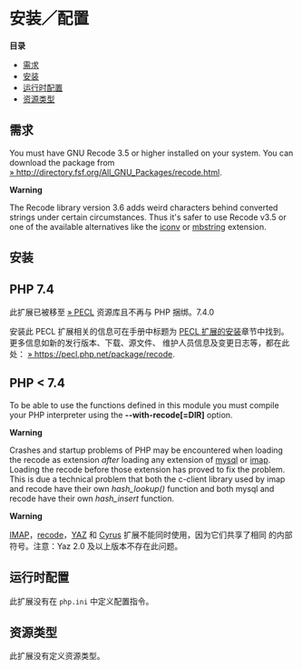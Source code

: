 安装／配置
==========

**目录**

-   [需求](/recode/setup.html#需求)
-   [安装](/recode/setup.html#安装)
-   [运行时配置](/recode/setup.html#运行时配置)
-   [资源类型](/recode/setup.html#资源类型)

需求
----

You must have GNU Recode 3.5 or higher installed on your system. You can
download the package from
<a href="http://directory.fsf.org/All_GNU_Packages/recode.html" class="link external">» http://directory.fsf.org/All_GNU_Packages/recode.html</a>.

**Warning**

The Recode library version 3.6 adds weird characters behind converted
strings under certain circumstances. Thus it's safer to use Recode v3.5
or one of the available alternatives like the
<a href="/ref/iconv.html" class="link">iconv</a> or
<a href="/ref/mbstring.html" class="link">mbstring</a> extension.

安装
----

PHP 7.4
-------

此扩展已被移至
<a href="https://pecl.php.net/" class="link external">» PECL</a>
资源库且不再与 PHP 捆绑。7.4.0

安装此 PECL 扩展相关的信息可在手册中标题为
<a href="/install/pecl.html" class="link">PECL 扩展的安装</a>章节中找到。更多信息如新的发行版本、下载、源文件、
维护人员信息及变更日志等，都在此处：
<a href="https://pecl.php.net/package/recode" class="link external">» https://pecl.php.net/package/recode</a>.

PHP \< 7.4
----------

To be able to use the functions defined in this module you must compile
your PHP interpreter using the **--with-recode\[=DIR\]** option.

**Warning**

Crashes and startup problems of PHP may be encountered when loading the
recode as extension *after* loading any extension of
<a href="/set/mysqlinfo.html#MySQL%20函数" class="link">mysql</a> or
<a href="/ref/imap.html" class="link">imap</a>. Loading the recode
before those extension has proved to fix the problem. This is due a
technical problem that both the c-client library used by imap and recode
have their own *hash\_lookup()* function and both mysql and recode have
their own *hash\_insert* function.

**Warning**

<a href="/book/imap.html" class="link">IMAP</a>，<a href="/book/recode.html" class="link">recode</a>，<a href="/book/yaz.html" class="link">YAZ</a>
和 <a href="/book/cyrus.html" class="link">Cyrus</a>
扩展不能同时使用，因为它们共享了相同 的内部符号。注意：Yaz 2.0
及以上版本不存在此问题。

运行时配置
----------

此扩展没有在 `php.ini` 中定义配置指令。

资源类型
--------

此扩展没有定义资源类型。
